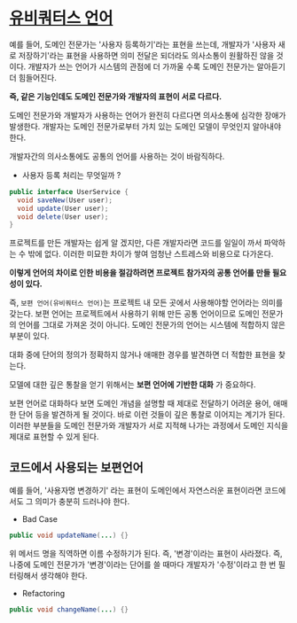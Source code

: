 # [유비쿼터스 언어](https://github.com/BAEKJungHo/blog-repo-second/blob/main/_posts/2021-02-08-designpattern-ubiquitiouslanguage.md#)

예를 들어, 도메인 전문가는 '사용자 등록하기'라는 표현을 쓰는데, 개발자가 '사용자 새로 저장하기'라는 표현을 사용하면 의미 전달은 되더라도 의사소통이 원활하진 않을 것이다. 개발자가 쓰는 언어가
시스템의 관점에 더 가까울 수록 도메인 전문가는 알아듣기 더 힘들어진다.

__즉, 같은 기능인데도 도메인 전문가와 개발자의 표현이 서로 다르다.__

도메인 전문가와 개발자가 사용하는 언어가 완전히 다르다면 의사소통에 심각한 장애가 발생한다. 개발자는 도메인 전문가로부터 가치 있는 도메인 모델이 무엇인지 알아내야 한다.

개발자간의 의사소통에도 공통의 언어를 사용하는 것이 바람직하다.

- 사용자 등록 처리는 무엇일까 ?

```java
public interface UserService {
  void saveNew(User user);
  void update(User user);
  void delete(User user);
}
```

프로젝트를 만든 개발자는 쉽게 알 겠지만, 다른 개발자라면 코드를 일일이 까서 파악하는 수 밖에 없다. 이러한 미묘한 차이가 쌓여 엄청난 스트레스와 비용으로 다가온다.

__이렇게 언어의 차이로 인한 비용을 절감하려면 프로젝트 참가자의 공통 언어를 만들 필요성이 있다.__

즉, `보편 언어(유비쿼터스 언어)`는 프로젝트 내 모든 곳에서 사용해야할 언어라는 의미를 갖는다. 보편 언어는 프로젝트에서 사용하기 위해 만든 공통 언어이므로 도메인 전문가의 언어를 
그대로 가져온 것이 아니다. 도메인 전문가의 언어는 시스템에 적합하지 않은 부분이 있다.

대화 중에 단어의 정의가 정확하지 않거나 애매한 경우를 발견하면 더 적합한 표현을 찾는다.

모델에 대한 깊은 통찰을 얻기 위해서는 __보편 언어에 기반한 대화__ 가 중요하다.

보편 언어로 대화하다 보면 도메인 개념을 설명할 때 제대로 전달하기 어려운 용어, 애매한 단어 등을 발견하게 될 것이다. 바로 이런 것들이 깊은 통찰로 이어지는 계기가 된다.
이러한 부분들을 도메인 전문가와 개발자가 서로 지적해 나가는 과정에서 도메인 지식을 제대로 표현할 수 있게 된다.

## 코드에서 사용되는 보편언어

예를 들어, '사용자명 변경하기' 라는  표현이 도메인에서 자연스러운 표현이라면 코드에서도 그 의미가 충분히 드러나야 한다.

- Bad Case

```java
public void updateName(...) {}
```

위 메서드 명을 직역하면 이름 수정하기가 된다. 즉, '변경'이라는 표현이 사라졌다. 즉, 나중에 도메인 전문가가 '변경'이라는 단어를 쓸 때마다 개발자가 '수정'이라고 한 번 필터링해서 생각해야 한다.

- Refactoring

```java
public void changeName(...) {}
```
